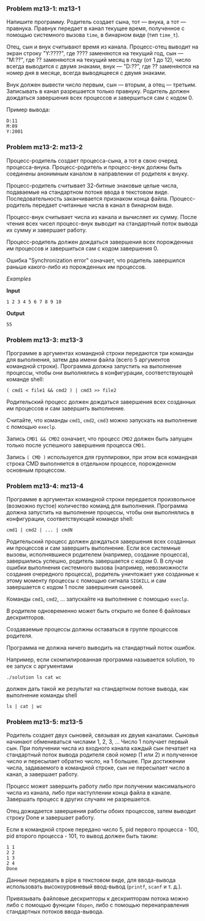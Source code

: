 ### Problem mz13-1: mz13-1

Напишите программу. Родитель создает сына, тот — внука, а тот — правнука. Правнук передает в канал текущее время, полученное с помощью системного вызова ```time```, в бинарном виде (тип ```time_t```).

Отец, сын и внук считывают время из канала. Процесс-отец выводит на экран строку "Y:????", где ???? заменяются на текущий год, сын — "M:??", где ?? заменяются на текущий месяц в году (от 1 до 12), число всегда выводится с двумя знаками, внук — "D:??", где ?? заменяются на номер дня в месяце, всегда выводящееся с двумя знаками.

Внук должен вывести число первым, сын — вторым, а отец — третьим. Записывать в канал разрешается только правнуку. Родитель должен дождаться завершения всех процессов и завершиться сам с кодом 0.

Пример вывода:

```
D:11
M:09
Y:2001
```

### Problem mz13-2: mz13-2

Процесс-родитель создает процесса-сына, а тот в свою очеред процесса-внука. Процесс-родитель и процесс-внук должны быть соединены анонимным каналом в направлении от родителя к внуку.

Процесс-родитель считывает 32-битные знаковые целые числа, подаваемые на стандартном потоке ввода в текстовом виде. Последовательность заканчивается признаком конца файла. Процесс-родитель передает считанные числа в канал в бинарном виде.

Процесс-внук считывает числа из канала и вычисляет их сумму. После чтения всех чисел процесс-внук выводит на стандартный поток вывода их сумму и завершает работу.

Процесс-родитель должен дождаться завершения всех порожденных им процессов и завершиться сам с кодом завершения 0.

Ошибка "Synchronization error" означает, что родитель завершился раньше какого-либо из порожденных им процессов.

_Examples_

**Input**

```
1 2 3 4 5 6 7 8 9 10
```

**Output**

```
55
```

### Problem mz13-3: mz13-3

Программе в аргументах командной строки передаются три команды для выполнения, затем два имени файла (всего 5 аргументов командной строки). Программа должна запустить на выполнение процессы, чтобы они выполнялись в конфигурации, соответствующей команде shell:

```
( cmd1 < file1 && cmd2 ) | cmd3 >> file2
```

Родительский процесс должен дождаться завершения всех созданных им процессов и сам завершить выполнение.

Считайте, что команды ```cmd1```, ```cmd2```, ```cmd3``` можно запускать на выполнение с помощью ```execlp```.

Запись ```CMD1 && CMD2``` означает, что процесс ```CMD2``` должен быть запущен только после успешного завершения процесса ```CMD1```.

Запись ```( CMD )``` используется для группировки, при этом вся командная строка CMD выполняется в отдельном процессе, порожденном основным процессом.


### Problem mz13-4: mz13-4

Программе в аргументах командной строки передается произвольное (возможно пустое) количество команд для выполнения. Программа должна запустить на выполнение процессы, чтобы они выполнялись в конфигурации, соответствующей команде shell:

```
cmd1 | cmd2 | ... | cmdN
```

Родительский процесс должен дождаться завершения всех созданных им процессов и сам завершить выполнение. Если все системные вызовы, исполнявшиеся родителем (например, создание процесса), завершились успешно, родитель завершается с кодом 0. В случае ошибки выполнения системного вызова (например, невозможности создания очередного процесса), родитель уничтожает уже созданные к этому моменту процессы с помощью сигнала ```SIGKILL``` и сам завершается с кодом 1 после завершения сыновей.

Команды ```cmd1```, ```cmd2```, ... запускайте на выполнение с помощью ```execlp```.

В родителе одновременно может быть открыто не более 6 файловых дескрипторов.

Создаваемые процессы должны оставаться в группе процессов родителя.

Программа не должна ничего выводить на стандартный поток ошибок.

Например, если скомпилированная программа называется solution, то ее запуск с аргументами

```
./solution ls cat wc
```

должен дать такой же результат на стандартном потоке вывода, как выполнение команды shell

```
ls | cat | wc
```

### Problem mz13-5: mz13-5

Родитель создает двух сыновей, связывая их двумя каналами. Сыновья начинают обмениваться числами 1, 2, 3, ... Число 1 получает первый сын. При получении числа из входного канала каждый сын печатает на стандартный поток вывода родителя свой номер (1 или 2) и полученное число и пересылает обратно число, на 1 большее. При достижении числа, задаваемого в командной строке, сын не пересылает число в канал, а завершает работу.

Процесс может завершить работу либо при получении максимального числа из канала, либо при наступлении конца файла в канале. Завершать процесс в других случаях не разрешается.

Отец дожидается завершения работы обоих процессов, затем выводит строку Done и завершает работу.

Если в командной строке передано число 5, pid первого процесса - 100, pid второго процесса - 101, то вывод должен быть таким:

```
1 1
2 2
1 3
2 4
Done
```

Данные передавать в pipe в текстовом виде, для ввода-вывода использовать высокоуровневый ввод-вывод (```printf```, ```scanf``` и т. д.).

Привязывать файловые дескрипторы к дескрипторам потока можно либо с помощью функции ```fdopen```, либо с помощью перенаправления стандартных потоков ввода-вывода.
